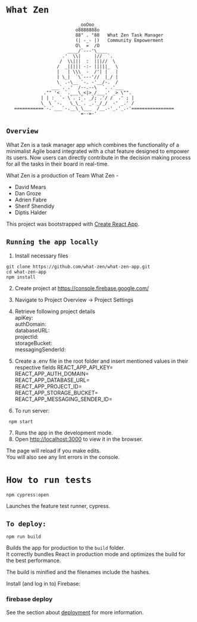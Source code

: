 # `What Zen`
```
                           _ooOoo_
                          o8888888o
                          88" . "88   What Zen Task Manager
                          (| -_- |)   Community Empowerment 
                          O\  =  /O
                       ____/`---'\____
                     .'  \\|     |//  `.
                    /  \\|||  :  |||//  \
                   /  _||||| -:- |||||_  \
                   |   | \\\  -  /'| |   |
                   | \_|  `\`---'//  |_/ |
                   \  .-\__ `-. -'__/-.  /
                 ___`. .'  /--.--\  `. .'___
              ."" '<  `.___\_<|>_/___.' _> \"".
             | | :  `- \`. ;`. _/; .'/ /  .' ; |
             \  \ `-.   \_\_`. _.'_/_/  -' _.' /
   ===========`-.`___`-.__\ \___  /__.-'_.'_.-'================
                           `=--=-'                    
```
## `Overview`
What Zen is a task manager app which combines the functionality of a minimalist Agile board integrated with a chat feature designed to empower its users. Now users can directly contribute in the decision making process for all the tasks in their board in real-time.

What Zen is a production of Team What Zen - 
* David Mears
* Dan Groze
* Adrien Fabre
* Sherif Shendidy
* Diptis Halder

This project was bootstrapped with [Create React App](https://github.com/facebook/create-react-app).

## `Running the app locally`
1. Install necessary files
```
git clone https://github.com/what-zen/what-zen-app.git
cd what-zen-app
npm install
```
2. Create project at https://console.firebase.google.com/<br>
3. Navigate to Project Overview -> Project Settings<br>
4. Retrieve following project details<br>
apiKey:<br>
authDomain:<br>
databaseURL:<br>
projectId:<br>
storageBucket:<br>
messagingSenderId:<br>
5. Create a .env file in the root folder and insert mentioned values in their respective fields
REACT_APP_API_KEY=<br>
REACT_APP_AUTH_DOMAIN=<br>
REACT_APP_DATABASE_URL=<br>
REACT_APP_PROJECT_ID=<br>
REACT_APP_STORAGE_BUCKET=<br>
REACT_APP_MESSAGING_SENDER_ID=<br>

6. To run server:
```
 npm start
 ```
7. Runs the app in the development mode.<br>
8. Open [http://localhost:3000](http://localhost:3000) to view it in the browser.

The page will reload if you make edits.<br>
You will also see any lint errors in the console.

# `How to run tests`
```
npm cypress:open
```
Launches the feature test runner, cypress.<br>

## `To deploy:`
```
npm run build
```
Builds the app for production to the `build` folder.<br>
It correctly bundles React in production mode and optimizes the build for the best performance.

The build is minified and the filenames include the hashes.<br>

Install (and log in to) Firebase:

### firebase deploy

See the section about [deployment](https://facebook.github.io/create-react-app/docs/deployment) for more information.

